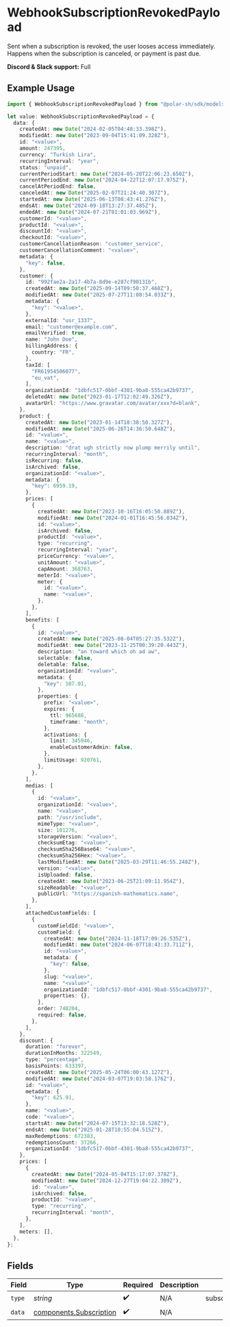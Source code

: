 # WebhookSubscriptionRevokedPayload

Sent when a subscription is revoked, the user looses access immediately.
Happens when the subscription is canceled, or payment is past due.

**Discord & Slack support:** Full

## Example Usage

```typescript
import { WebhookSubscriptionRevokedPayload } from "@polar-sh/sdk/models/components/webhooksubscriptionrevokedpayload.js";

let value: WebhookSubscriptionRevokedPayload = {
  data: {
    createdAt: new Date("2024-02-05T04:48:33.398Z"),
    modifiedAt: new Date("2023-09-04T15:41:09.328Z"),
    id: "<value>",
    amount: 247395,
    currency: "Turkish Lira",
    recurringInterval: "year",
    status: "unpaid",
    currentPeriodStart: new Date("2024-05-20T22:06:23.650Z"),
    currentPeriodEnd: new Date("2024-04-22T12:07:17.975Z"),
    cancelAtPeriodEnd: false,
    canceledAt: new Date("2025-02-07T21:24:40.307Z"),
    startedAt: new Date("2025-06-13T08:43:41.276Z"),
    endsAt: new Date("2024-09-18T13:27:37.485Z"),
    endedAt: new Date("2024-07-21T01:01:03.969Z"),
    customerId: "<value>",
    productId: "<value>",
    discountId: "<value>",
    checkoutId: "<value>",
    customerCancellationReason: "customer_service",
    customerCancellationComment: "<value>",
    metadata: {
      "key": false,
    },
    customer: {
      id: "992fae2a-2a17-4b7a-8d9e-e287cf90131b",
      createdAt: new Date("2025-09-14T09:50:37.468Z"),
      modifiedAt: new Date("2025-07-27T11:08:54.033Z"),
      metadata: {
        "key": "<value>",
      },
      externalId: "usr_1337",
      email: "customer@example.com",
      emailVerified: true,
      name: "John Doe",
      billingAddress: {
        country: "FR",
      },
      taxId: [
        "FR61954506077",
        "eu_vat",
      ],
      organizationId: "1dbfc517-0bbf-4301-9ba8-555ca42b9737",
      deletedAt: new Date("2023-01-17T12:02:49.326Z"),
      avatarUrl: "https://www.gravatar.com/avatar/xxx?d=blank",
    },
    product: {
      createdAt: new Date("2023-01-14T18:38:50.327Z"),
      modifiedAt: new Date("2025-06-26T14:36:50.648Z"),
      id: "<value>",
      name: "<value>",
      description: "drat ugh strictly now plump merrily until",
      recurringInterval: "month",
      isRecurring: false,
      isArchived: false,
      organizationId: "<value>",
      metadata: {
        "key": 6959.19,
      },
      prices: [
        {
          createdAt: new Date("2023-10-16T16:05:50.889Z"),
          modifiedAt: new Date("2024-01-01T16:45:56.034Z"),
          id: "<value>",
          isArchived: false,
          productId: "<value>",
          type: "recurring",
          recurringInterval: "year",
          priceCurrency: "<value>",
          unitAmount: "<value>",
          capAmount: 368763,
          meterId: "<value>",
          meter: {
            id: "<value>",
            name: "<value>",
          },
        },
      ],
      benefits: [
        {
          id: "<value>",
          createdAt: new Date("2025-08-04T05:27:35.532Z"),
          modifiedAt: new Date("2023-11-25T00:39:20.443Z"),
          description: "an toward which oh ad aw",
          selectable: false,
          deletable: false,
          organizationId: "<value>",
          metadata: {
            "key": 107.01,
          },
          properties: {
            prefix: "<value>",
            expires: {
              ttl: 965688,
              timeframe: "month",
            },
            activations: {
              limit: 345946,
              enableCustomerAdmin: false,
            },
            limitUsage: 920761,
          },
        },
      ],
      medias: [
        {
          id: "<value>",
          organizationId: "<value>",
          name: "<value>",
          path: "/usr/include",
          mimeType: "<value>",
          size: 101276,
          storageVersion: "<value>",
          checksumEtag: "<value>",
          checksumSha256Base64: "<value>",
          checksumSha256Hex: "<value>",
          lastModifiedAt: new Date("2025-03-29T11:46:55.248Z"),
          version: "<value>",
          isUploaded: false,
          createdAt: new Date("2023-06-25T21:09:11.954Z"),
          sizeReadable: "<value>",
          publicUrl: "https://spanish-mathematics.name",
        },
      ],
      attachedCustomFields: [
        {
          customFieldId: "<value>",
          customField: {
            createdAt: new Date("2024-11-18T17:09:26.535Z"),
            modifiedAt: new Date("2024-06-07T18:43:33.711Z"),
            id: "<value>",
            metadata: {
              "key": false,
            },
            slug: "<value>",
            name: "<value>",
            organizationId: "1dbfc517-0bbf-4301-9ba8-555ca42b9737",
            properties: {},
          },
          order: 748204,
          required: false,
        },
      ],
    },
    discount: {
      duration: "forever",
      durationInMonths: 322549,
      type: "percentage",
      basisPoints: 633397,
      createdAt: new Date("2025-05-24T06:00:43.127Z"),
      modifiedAt: new Date("2024-03-07T19:03:58.176Z"),
      id: "<value>",
      metadata: {
        "key": 625.91,
      },
      name: "<value>",
      code: "<value>",
      startsAt: new Date("2024-07-15T13:32:18.528Z"),
      endsAt: new Date("2025-01-28T10:55:04.515Z"),
      maxRedemptions: 672383,
      redemptionsCount: 37266,
      organizationId: "1dbfc517-0bbf-4301-9ba8-555ca42b9737",
    },
    prices: [
      {
        createdAt: new Date("2024-05-04T15:17:07.378Z"),
        modifiedAt: new Date("2024-12-27T19:04:22.309Z"),
        id: "<value>",
        isArchived: false,
        productId: "<value>",
        type: "recurring",
        recurringInterval: "month",
      },
    ],
    meters: [],
  },
};
```

## Fields

| Field                                                              | Type                                                               | Required                                                           | Description                                                        | Example                                                            |
| ------------------------------------------------------------------ | ------------------------------------------------------------------ | ------------------------------------------------------------------ | ------------------------------------------------------------------ | ------------------------------------------------------------------ |
| `type`                                                             | *string*                                                           | :heavy_check_mark:                                                 | N/A                                                                | subscription.revoked                                               |
| `data`                                                             | [components.Subscription](../../models/components/subscription.md) | :heavy_check_mark:                                                 | N/A                                                                |                                                                    |